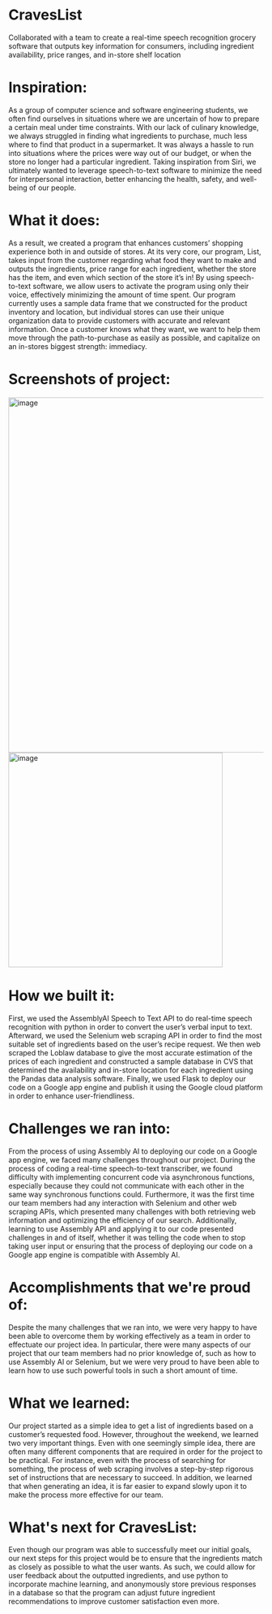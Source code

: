 # CravesList

Collaborated with a team to create a real-time speech recognition grocery software that outputs key information for consumers, including ingredient availability, price ranges, and in-store shelf location

# Inspiration:
As a group of computer science and software engineering students, we often find ourselves in situations where we are uncertain of how to prepare a certain meal under time constraints. With our lack of culinary knowledge, we always struggled in finding what ingredients to purchase, much less where to find that product in a supermarket. It was always a hassle to run into situations where the prices were way out of our budget, or when the store no longer had a particular ingredient. Taking inspiration from Siri, we ultimately wanted to leverage speech-to-text software to minimize the need for interpersonal interaction, better enhancing the health, safety, and well-being of our people.

# What it does:
As a result, we created a program that enhances customers’ shopping experience both in and outside of stores. At its very core, our program, 
List, takes input from the customer regarding what food they want to make and outputs the ingredients, price range for each ingredient, whether the store has the item, and even which section of the store it’s in! By using speech-to-text software, we allow users to activate the program using only their voice, effectively minimizing the amount of time spent. Our program currently uses a sample data frame that we constructed for the product inventory and location, but individual stores can use their unique organization data to provide customers with accurate and relevant information. Once a customer knows what they want, we want to help them move through the path-to-purchase as easily as possible, and capitalize on an in-stores biggest strength: immediacy.

# Screenshots of project: 
<img width="700" alt="image" src="https://user-images.githubusercontent.com/78711575/169848860-d37d2010-4596-4380-95fc-a95bec84b2f2.png">
<img width="423" alt="image" src="https://user-images.githubusercontent.com/78711575/169848921-5f384763-08ca-4ef1-8795-45c609281e69.png">

# How we built it:
First, we used the AssemblyAI Speech to Text API to do real-time speech recognition with python in order to convert the user’s verbal input to text. Afterward, we used the Selenium web scraping API in order to find the most suitable set of ingredients based on the user’s recipe request. We then web scraped the Loblaw database to give the most accurate estimation of the prices of each ingredient and constructed a sample database in CVS that determined the availability and in-store location for each ingredient using the Pandas data analysis software. Finally, we used Flask to deploy our code on a Google app engine and publish it using the Google cloud platform in order to enhance user-friendliness.

# Challenges we ran into:
From the process of using Assembly AI to deploying our code on a Google app engine, we faced many challenges throughout our project. During the process of coding a real-time speech-to-text transcriber, we found difficulty with implementing concurrent code via asynchronous functions, especially because they could not communicate with each other in the same way synchronous functions could. Furthermore, it was the first time our team members had any interaction with Selenium and other web scraping APIs, which presented many challenges with both retrieving web information and optimizing the efficiency of our search. Additionally, learning to use Assembly API and applying it to our code presented challenges in and of itself, whether it was telling the code when to stop taking user input or ensuring that the process of deploying our code on a Google app engine is compatible with Assembly AI.

# Accomplishments that we're proud of:
Despite the many challenges that we ran into, we were very happy to have been able to overcome them by working effectively as a team in order to effectuate our project idea. In particular, there were many aspects of our project that our team members had no prior knowledge of, such as how to use Assembly AI or Selenium, but we were very proud to have been able to learn how to use such powerful tools in such a short amount of time.

# What we learned:
Our project started as a simple idea to get a list of ingredients based on a customer’s requested food. However, throughout the weekend, we learned two very important things. Even with one seemingly simple idea, there are often many different components that are required in order for the project to be practical. For instance, even with the process of searching for something, the process of web scraping involves a step-by-step rigorous set of instructions that are necessary to succeed. In addition, we learned that when generating an idea, it is far easier to expand slowly upon it to make the process more effective for our team.

# What's next for CravesList:
Even though our program was able to successfully meet our initial goals, our next steps for this project would be to ensure that the ingredients match as closely as possible to what the user wants. As such, we could allow for user feedback about the outputted ingredients, and use python to incorporate machine learning, and anonymously store previous responses in a database so that the program can adjust future ingredient recommendations to improve customer satisfaction even more.
